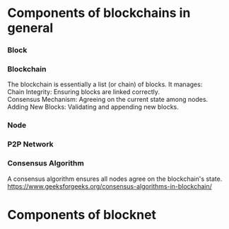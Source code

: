 # Components of blockchains in general  
### Block
### Blockchain
The blockchain is essentially a list (or chain) of blocks. It manages:  
Chain Integrity: Ensuring blocks are linked correctly.   
Consensus Mechanism: Agreeing on the current state among nodes.   
Adding New Blocks: Validating and appending new blocks.   
### Node
### P2P Network  
### Consensus Algorithm  
A consensus algorithm ensures all nodes agree on the blockchain's state.  
https://www.geeksforgeeks.org/consensus-algorithms-in-blockchain/  

# Components of blocknet
